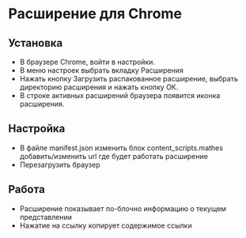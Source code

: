  # Расширение для Chrome
 ## Установка
*	В браузере Chrome, войти в настройки.
*	В меню настроек выбрать вкладку Расширения 
*	Нажать кнопку Загрузить распакованное расширение, выбрать директорию расширения и нажать кнопку ОК.
*	В строке активных расширений браузера появится иконка расширения.
##  Настройка
* В файле manifest.json изменить блок content_scripts.mathes добавить/изменить url где будет работать расширение
* Перезагрузить браузер
## Работа
* Расширение показывает по-блочно информацию о текущем представлении
* Нажатие на ссылку копирует содержимое ссылки
